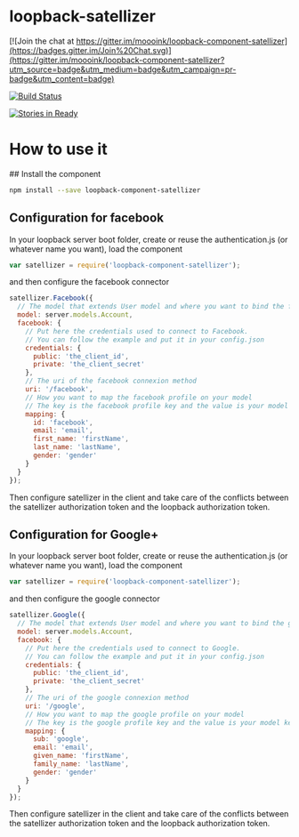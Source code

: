 
# loopback-satellizer

[![Join the chat at https://gitter.im/moooink/loopback-component-satellizer](https://badges.gitter.im/Join%20Chat.svg)](https://gitter.im/moooink/loopback-component-satellizer?utm_source=badge&utm_medium=badge&utm_campaign=pr-badge&utm_content=badge)

[![Build Status](https://travis-ci.org/moooink/loopback-component-satellizer.svg?branch=master)](https://travis-ci.org/moooink/loopback-component-satellizer)

[![Stories in Ready](https://badge.waffle.io/moooink/loopback-component-satellizer.png?label=ready&title=Ready)](https://waffle.io/moooink/loopback-component-satellizer)

# How to use it

## Install the component

```bash
npm install --save loopback-component-satellizer
```

## Configuration for facebook

In your loopback server boot folder, create or reuse the authentication.js (or whatever name you want), load the component

```javascript
var satellizer = require('loopback-component-satellizer');
```

and then configure the facebook connector

```javascript
satellizer.Facebook({
  // The model that extends User model and where you want to bind the facebook connector
  model: server.models.Account,
  facebook: {
    // Put here the credentials used to connect to Facebook.
    // You can follow the example and put it in your config.json
    credentials: {
      public: 'the_client_id',
      private: 'the_client_secret'
    },
    // The uri of the facebook connexion method
    uri: '/facebook',
    // How you want to map the facebook profile on your model
    // The key is the facebook profile key and the value is your model key
    mapping: {
      id: 'facebook',
      email: 'email',
      first_name: 'firstName',
      last_name: 'lastName',
      gender: 'gender'
    }
  }
});
```

Then configure satellizer in the client and take care of the conflicts between the satellizer authorization token and the loopback authorization token.

## Configuration for Google+

In your loopback server boot folder, create or reuse the authentication.js (or whatever name you want), load the component

```javascript
var satellizer = require('loopback-component-satellizer');
```

and then configure the google connector

```javascript
satellizer.Google({
  // The model that extends User model and where you want to bind the google connector
  model: server.models.Account,
  facebook: {
    // Put here the credentials used to connect to Google.
    // You can follow the example and put it in your config.json
    credentials: {
      public: 'the_client_id',
      private: 'the_client_secret'
    },
    // The uri of the google connexion method
    uri: '/google',
    // How you want to map the google profile on your model
    // The key is the google profile key and the value is your model key
    mapping: {
      sub: 'google',
      email: 'email',
      given_name: 'firstName',
      family_name: 'lastName',
      gender: 'gender'
    }
  }
});
```

Then configure satellizer in the client and take care of the conflicts between the satellizer authorization token and the loopback authorization token.
